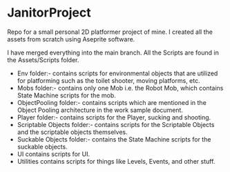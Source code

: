 # JanitorProject
Repo for a small personal 2D platformer project of mine.
I created all the assets from scratch using Aseprite software.

I have merged everything into the main branch.
All the Scripts are found in the Assets/Scripts folder.

- Env folder:- contains scripts for environmental objects that are utilized for platforming such as the toilet shooter, moving platforms, etc.
- Mobs folder:- contains only one Mob i.e. the Robot Mob, which contains State Machine scripts for the mob.
- ObjectPooling folder:- contains scripts which are mentioned in the Object Pooling architecture in the work sample document.
- Player folder:- contains scripts for the Player, sucking and shooting.
- Scriptable Objects folder:- contains scripts for the Scriptable Objects and the scriptable objects themselves.
- Suckable Objects folder:- contains the State Machine scripts for the suckable objects.
- UI contains scripts for UI.
- Utilities contains scripts for things like Levels, Events, and other stuff.
